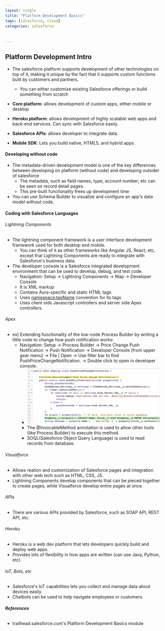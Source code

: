 ```yaml
---
layout: single
title: "Platform Development Basics"
tags: [salesforce, cloud]
categories: salesforce


---
```


## Platform Development Intro

- The salesforce platform supports development of other technologies on top of it, making it unique by the fact that it supports custom functions built by customers and partners. 
  - You can either customize existing Salesforce offerings or build something from scratch

- **Core platform**: allows development of custom apps, either mobile or desktop
- **Heroku platform**: allows development of highly scalable web apps and back-end services. Can sync with Salesforce easily.
- **Salesforce APIs**: allows developer to integrate data.
- **Mobile SDK**: Lets you build native, HTML5, and hybrid apps.

#### Developing without code

- The metadata-driven development model is one of the key differences between developing on platform (without code) and developing outsider of salesforce
  - The metadata, such as field names, type, account number, etc can be seen on record detail pages. 
  - This pre-built functionality frees up development time
- You can use Schema Builder to visualize and configure an app's data model without code.

#### Coding with Salesforce Languages

###### Lightning Components

- The lightning component framework is a user interface development framework used for both desktop and mobile. 
  - You can think of it as other frameworks like Angular JS, React, etc, except that Lightning Components are ready to integrate with Salesforce's business data.
- The developer console is a Salesforce integrated development environment that can be used to develop, debug, and test code. 
  - Navigation: Setup -> Lightning Components -> Map -> Developer Console
  - It is XML markup
  - Contains Aura-specific and static HTML tags 
  - Uses <namespace:tagName> convention for its tags
  - Uses client side Javascript controllers and server side Apex controllers.

###### Apex

- ex) Extending functionality of the low-code Process Builder by writing a little code to change how push notification works:
  - Navigation: Setup -> Process Builder -> Price Change Push Notification -> Push Notification -> Developer Console (from upper gear menu) -> File | Open -> Use filter bar to find PushPriceChangeNotification. -> Double click to open in developer console.
    - ![image-20211217180909238](/assets/images/image-20211217180909238.png)
    - The @InvocableMethod annotation is used to allow other tools (like Process Builder) to execute this method.
    - SOQL(Salesforce Object Query Language) is used to read records from database.

###### Visualforce

- Allows reation and customization of Salesforce pages and integration with other web tech such as HTML, CSS, JS.
- Lightning Components develop components that can be pieced together to create pages, while Visualforce develop entire pages at once. 

###### APIs

- There are various APIs provided by Salesforce, such as SOAP API, REST API, etc.

###### Heroku

- Heroku is a web dev platform that lets developers quickly build and deploy web apps.
- Provides lots of flexibility in how apps are written (can use Java, Python, etc)

###### IoT, Bots, etc

- Salesforce's IoT capabilities lets you collect and manage data about devices easily.
- Chatbots can be used to help navigate employees or customers.



###### **References**

- trailhead.salesforce.com's Platform Development Basics module